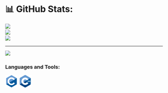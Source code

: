 

# 📊 GitHub Stats:
![](https://github-readme-stats.vercel.app/api?username=muhammadMilon&theme=dark&hide_border=false&include_all_commits=false&count_private=false)<br/>
![](https://github-readme-streak-stats.herokuapp.com/?user=muhammadMilon&theme=dark&hide_border=false)<br/>
![](https://github-readme-stats.vercel.app/api/top-langs/?username=muhammadMilon&theme=dark&hide_border=false&include_all_commits=false&count_private=false&layout=compact)

---
[![](https://visitcount.itsvg.in/api?id=muhammadMilon&icon=0&color=0)](https://visitcount.itsvg.in)

<!-- Proudly created with GPRM ( https://gprm.itsvg.in ) -->

<h3 align="left">Languages and Tools:</h3>
<p align="left">
<a href="https://www.cprogramming.com/" target="_blank" rel="noreferrer"><img src="https://raw.githubusercontent.com/devicons/devicon/master/icons/c/c-original.svg" alt="c" width="40" height="40"/></a>
<a href="https://www.w3schools.com/cpp/" target="_blank" rel="noreferrer"><img src="https://raw.githubusercontent.com/devicons/devicon/master/icons/cplusplus/cplusplus-original.svg" alt="cplusplus" width="40" height="40"/></a>
</p>
